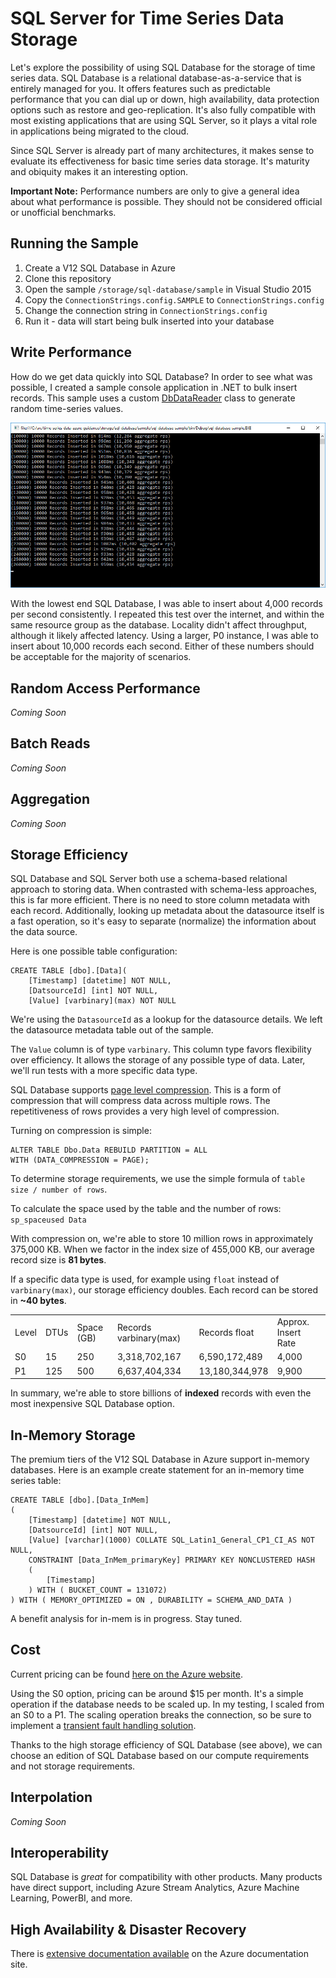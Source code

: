 # SQL Server for Time Series Data Storage

Let's explore the possibility of using SQL Database for the storage of time series data. SQL Database is a relational database-as-a-service that is entirely managed for you. It offers features such as predictable performance that you can dial up or down, high availability, data protection options such as restore and geo-replication. It's also fully compatible with most existing applications that are using SQL Server, so it plays a vital role in applications being migrated to the cloud.

Since SQL Server is already part of many architectures, it makes sense to evaluate its effectiveness for basic time series data storage. It's maturity and obiquity makes it an interesting option.

**Important Note:** Performance numbers are only to give a general idea about what performance is possible. They should not be considered official or unofficial benchmarks.

## Running the Sample

1. Create a V12 SQL Database in Azure
1. Clone this repository
1. Open the sample `/storage/sql-database/sample` in Visual Studio 2015
1. Copy the `ConnectionStrings.config.SAMPLE` to `ConnectionStrings.config`
1. Change the connection string in `ConnectionStrings.config`
1. Run it - data will start being bulk inserted into your database

## Write Performance

How do we get data quickly into SQL Database? In order to see what was possible, I created a sample console application in .NET to bulk insert records. This sample uses a custom [DbDataReader](https://msdn.microsoft.com/en-us/library/system.data.common.dbdatareader(v=vs.110).aspx) class to generate random time-series values.

![Bulk Insert Performance Screenshot](bulk-insert-performance-screenshot.jpg)

With the lowest end SQL Database, I was able to insert about 4,000 records per second consistently. I repeated this test over the internet, and within the same resource group as the database. Locality didn't affect throughput, although it likely affected latency. Using a larger, P0 instance, I was able to insert about 10,000 records each second. Either of these numbers should be acceptable for the majority of scenarios.


## Random Access Performance

*Coming Soon*

## Batch Reads

*Coming Soon*

## Aggregation

*Coming Soon*

## Storage Efficiency

SQL Database and SQL Server both use a schema-based relational approach to storing data. When contrasted with schema-less approaches, this is far more efficient. There is no need to store column metadata with each record. Additionally, looking up metadata about the datasource itself is a fast operation, so it's easy to separate (normalize) the information about the data source.

Here is one possible table configuration:

    CREATE TABLE [dbo].[Data](
        [Timestamp] [datetime] NOT NULL,
        [DatsourceId] [int] NOT NULL,
        [Value] [varbinary](max) NOT NULL
        
We're using the `DatasourceId` as a lookup for the datasource details. We left the datasource metadata table out of the sample.

The `Value` column is of type `varbinary`. This column type favors flexibility over efficiency. It allows the storage of any possible type of data. Later, we'll run tests with a more specific data type.

SQL Database supports [page level compression](https://msdn.microsoft.com/en-us/library/cc280464.aspx). This is a form of compression that will compress data across multiple rows. The repetitiveness of rows provides a very high level of compression.

Turning on compression is simple:

    ALTER TABLE Dbo.Data REBUILD PARTITION = ALL
    WITH (DATA_COMPRESSION = PAGE);
    
To determine storage requirements, we use the simple formula of `table size / number of rows`.

To calculate the space used by the table and the number of rows: `sp_spaceused Data`
    
With compression on, we're able to store 10 million rows in approximately 375,000 KB. When we factor in the index size of 455,000 KB, our average record size is **81 bytes**.

If a specific data type is used, for example using `float` instead of `varbinary(max)`, our storage efficiency doubles. Each record can be stored in **~40 bytes**.

<table>
    <tr>
        <td>Level</td>
        <td>DTUs</td>
        <td>Space (GB)</td>
        <td>Records varbinary(max)</td>
        <td>Records float</td>
        <td>Approx. Insert Rate</td>
    </tr>
    <tr>
        <td>S0</td>
        <td>15</td>
        <td>250</td>
        <td>3,318,702,167</td>
        <td>6,590,172,489</td>
        <td>4,000</td>
    </tr>
    <tr>
        <td>P1</td>
        <td>125</td>
        <td>500</td>
        <td>6,637,404,334</td>
        <td>13,180,344,978</td>
        <td>9,900</td>
    </tr>
</table>

In summary, we're able to store billions of **indexed** records with even the most inexpensive SQL Database option.

## In-Memory Storage

The premium tiers of the V12 SQL Database in Azure support in-memory databases. Here is an example create statement for an in-memory time series table:

    CREATE TABLE [dbo].[Data_InMem]
    (
        [Timestamp] [datetime] NOT NULL,
        [DatsourceId] [int] NOT NULL,
        [Value] [varchar](1000) COLLATE SQL_Latin1_General_CP1_CI_AS NOT NULL,
        CONSTRAINT [Data_InMem_primaryKey] PRIMARY KEY NONCLUSTERED HASH 
        (
            [Timestamp]
        ) WITH ( BUCKET_COUNT = 131072)
    ) WITH ( MEMORY_OPTIMIZED = ON , DURABILITY = SCHEMA_AND_DATA )
    
A benefit analysis for in-mem is in progress. Stay tuned.

## Cost

Current pricing can be found [here on the Azure website](https://azure.microsoft.com/en-us/pricing/details/sql-database/?b=16.50).

Using the S0 option, pricing can be around $15 per month. It's a simple operation if the database needs to be scaled up. In my testing, I scaled from an S0 to a P1. The scaling operation breaks the connection, so be sure to implement a [transient fault handling solution](https://msdn.microsoft.com/en-us/library/hh680934%28v=pandp.50%29.aspx).

Thanks to the high storage efficiency of SQL Database (see above), we can choose an edition of SQL Database based on our compute requirements and not storage requirements.

## Interpolation

*Coming Soon*

## Interoperability

SQL Database is *great* for compatibility with other products. Many products have direct support, including Azure Stream Analytics, Azure Machine Learning, PowerBI, and more.

## High Availability & Disaster Recovery

There is [extensive documentation available](https://azure.microsoft.com/en-us/documentation/articles/sql-database-business-continuity/) on the Azure documentation site.
